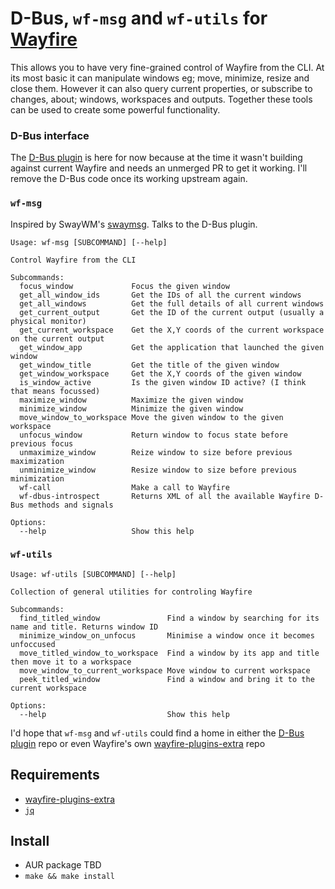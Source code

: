 # D-Bus, `wf-msg` and `wf-utils` for [Wayfire](https://github.com/WayfireWM/wayfire)
This allows you to have very fine-grained control of Wayfire from the CLI. At its most basic it can manipulate windows eg; move, minimize, resize and close them. However it can also query current properties, or subscribe to changes, about; windows, workspaces and outputs. Together these tools can be used to create some powerful functionality.


### D-Bus interface
The [D-Bus plugin](https://github.com/damianatorrpm/wayfire-plugin_dbus_interface) is here for now because at the time it wasn't building against current Wayfire and needs an unmerged PR to get it working. I'll remove the D-Bus code once its working upstream again.

### `wf-msg`
Inspired by SwayWM's [swaymsg](https://github.com/swaywm/sway/blob/master/swaymsg/swaymsg.1.scd). Talks to the D-Bus plugin.

```
Usage: wf-msg [SUBCOMMAND] [--help]

Control Wayfire from the CLI

Subcommands:
  focus_window             Focus the given window
  get_all_window_ids       Get the IDs of all the current windows
  get_all_windows          Get the full details of all current windows
  get_current_output       Get the ID of the current output (usually a physical monitor)
  get_current_workspace    Get the X,Y coords of the current workspace on the current output
  get_window_app           Get the application that launched the given window
  get_window_title         Get the title of the given window
  get_window_workspace     Get the X,Y coords of the given window
  is_window_active         Is the given window ID active? (I think that means focussed)
  maximize_window          Maximize the given window
  minimize_window          Minimize the given window
  move_window_to_workspace Move the given window to the given workspace
  unfocus_window           Return window to focus state before previous focus
  unmaximize_window        Reize window to size before previous maximization
  unminimize_window        Resize window to size before previous minimization
  wf-call                  Make a call to Wayfire
  wf-dbus-introspect       Returns XML of all the available Wayfire D-Bus methods and signals

Options:
  --help                   Show this help
```

### `wf-utils`
```
Usage: wf-utils [SUBCOMMAND] [--help]

Collection of general utilities for controling Wayfire

Subcommands:
  find_titled_window               Find a window by searching for its name and title. Returns window ID
  minimize_window_on_unfocus       Minimise a window once it becomes unfoccused
  move_titled_window_to_workspace  Find a window by its app and title then move it to a workspace
  move_window_to_current_workspace Move window to current workspace
  peek_titled_window               Find a window and bring it to the current workspace

Options:
  --help                           Show this help
```

I'd hope that `wf-msg` and `wf-utils` could find a home in either the [D-Bus plugin](https://github.com/damianatorrpm/wayfire-plugin_dbus_interface) repo or even Wayfire's own [wayfire-plugins-extra](https://github.com/WayfireWM/wayfire-plugins-extra) repo


## Requirements
* [wayfire-plugins-extra](https://github.com/WayfireWM/wayfire-plugins-extra)
* [`jq`](https://stedolan.github.io/jq/download)


## Install
* AUR package TBD
* `make && make install`

